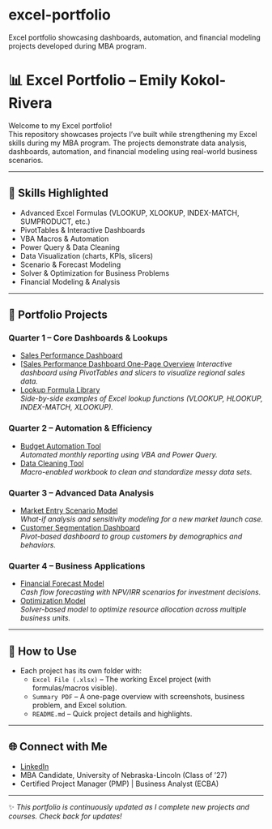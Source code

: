 # excel-portfolio
Excel portfolio showcasing dashboards, automation, and financial modeling projects developed during MBA program.

# 📊 Excel Portfolio – Emily Kokol-Rivera

Welcome to my Excel portfolio!  
This repository showcases projects I’ve built while strengthening my Excel skills during my MBA program. The projects demonstrate data analysis, dashboards, automation, and financial modeling using real-world business scenarios.  

---

## 🔑 Skills Highlighted
- Advanced Excel Formulas (VLOOKUP, XLOOKUP, INDEX-MATCH, SUMPRODUCT, etc.)
- PivotTables & Interactive Dashboards
- VBA Macros & Automation
- Power Query & Data Cleaning
- Data Visualization (charts, KPIs, slicers)
- Scenario & Forecast Modeling
- Solver & Optimization for Business Problems
- Financial Modeling & Analysis

---

## 📂 Portfolio Projects

### Quarter 1 – Core Dashboards & Lookups
- [Sales Performance Dashboard](https://github.com/emilyannKR/excel-portfolio/blob/main/Sales%20Performance%20Dashboard-%20Q1.xlsx)
- [[Sales Performance Dashboard One-Page Overview](https://github.com/emilyannKR/excel-portfolio/blob/main/Sales%20Performance%20Dashboard%20Q1.docx)
  *Interactive dashboard using PivotTables and slicers to visualize regional sales data.*
- [Lookup Formula Library](Quarter-1-Core/Lookup-Formula-Library)  
  *Side-by-side examples of Excel lookup functions (VLOOKUP, HLOOKUP, INDEX-MATCH, XLOOKUP).*

### Quarter 2 – Automation & Efficiency
- [Budget Automation Tool](Quarter-2-Automation/Budget-Automation)  
  *Automated monthly reporting using VBA and Power Query.*  
- [Data Cleaning Tool](Quarter-2-Automation/Data-Cleaning-Tool)  
  *Macro-enabled workbook to clean and standardize messy data sets.*

### Quarter 3 – Advanced Data Analysis
- [Market Entry Scenario Model](Quarter-3-Analysis/Market-Entry-Model)  
  *What-if analysis and sensitivity modeling for a new market launch case.*  
- [Customer Segmentation Dashboard](Quarter-3-Analysis/Segmentation-Dashboard)  
  *Pivot-based dashboard to group customers by demographics and behaviors.*

### Quarter 4 – Business Applications
- [Financial Forecast Model](Quarter-4-Business/Financial-Forecast-Model)  
  *Cash flow forecasting with NPV/IRR scenarios for investment decisions.*  
- [Optimization Model](Quarter-4-Business/Optimization-Model)  
  *Solver-based model to optimize resource allocation across multiple business units.*

---

## 📑 How to Use
- Each project has its own folder with:
  - `Excel File (.xlsx)` – The working Excel project (with formulas/macros visible).
  - `Summary PDF` – A one-page overview with screenshots, business problem, and Excel solution.
  - `README.md` – Quick project details and highlights.

---

## 🌐 Connect with Me
- [LinkedIn](https://www.linkedin.com/in/emily-kokol-rivera-pmp/)  
- MBA Candidate, University of Nebraska-Lincoln (Class of ’27)  
- Certified Project Manager (PMP) | Business Analyst (ECBA)  

---

✨ *This portfolio is continuously updated as I complete new projects and courses. Check back for updates!*
